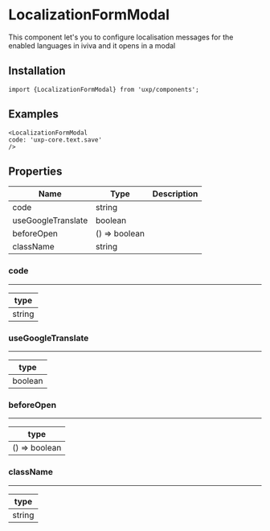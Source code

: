 # LocalizationFormModal





This component let's you to configure localisation messages for the enabled languages in iviva and it opens in a modal




## Installation



```tsx
import {LocalizationFormModal} from 'uxp/components';
```

## Examples



```tsx
<LocalizationFormModal
code: 'uxp-core.text.save'
/>
```

## Properties

|Name|Type|Description|
|-|-|-|
|code|string||
|useGoogleTranslate|boolean||
|beforeOpen|() => boolean||
|className|string||
### code



---





|type|
|-|
|string|
### useGoogleTranslate



---





|type|
|-|
|boolean|
### beforeOpen



---





|type|
|-|
|() => boolean|
### className



---





|type|
|-|
|string|
